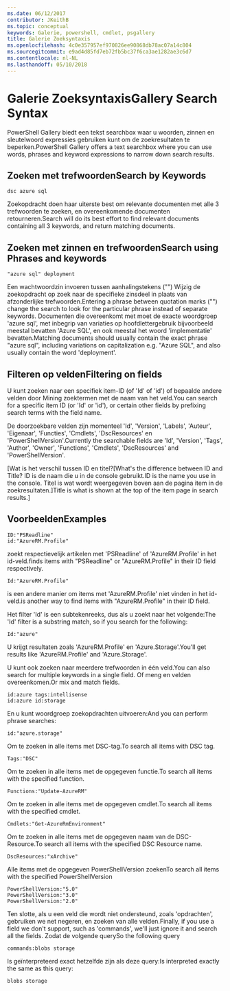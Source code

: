 ```yaml
---
ms.date: 06/12/2017
contributor: JKeithB
ms.topic: conceptual
keywords: Galerie, powershell, cmdlet, psgallery
title: Galerie Zoeksyntaxis
ms.openlocfilehash: 4c0e357957ef970826ee90868db78ac07a14c804
ms.sourcegitcommit: e9ad4d85fd7eb72fb5bc37f6ca3ae1282ae3c6d7
ms.contentlocale: nl-NL
ms.lasthandoff: 05/10/2018
---
```

# <a name="gallery-search-syntax"></a><span data-ttu-id="71678-103">Galerie Zoeksyntaxis</span><span class="sxs-lookup"><span data-stu-id="71678-103">Gallery Search Syntax</span></span>

<span data-ttu-id="71678-104">PowerShell Gallery biedt een tekst searchbox waar u woorden, zinnen en sleutelwoord expressies gebruiken kunt om de zoekresultaten te beperken.</span><span class="sxs-lookup"><span data-stu-id="71678-104">PowerShell Gallery offers a text searchbox where you can use words, phrases and keyword expressions to narrow down search results.</span></span>

## <a name="search-by-keywords"></a><span data-ttu-id="71678-105">Zoeken met trefwoorden</span><span class="sxs-lookup"><span data-stu-id="71678-105">Search by Keywords</span></span>

    dsc azure sql

<span data-ttu-id="71678-106">Zoekopdracht doen haar uiterste best om relevante documenten met alle 3 trefwoorden te zoeken, en overeenkomende documenten retourneren.</span><span class="sxs-lookup"><span data-stu-id="71678-106">Search will do its best effort to find relevant documents containing all 3 keywords, and return matching documents.</span></span>

## <a name="search-using-phrases-and-keywords"></a><span data-ttu-id="71678-107">Zoeken met zinnen en trefwoorden</span><span class="sxs-lookup"><span data-stu-id="71678-107">Search using Phrases and keywords</span></span>

    "azure sql" deployment

<span data-ttu-id="71678-108">Een wachtwoordzin invoeren tussen aanhalingstekens ("") Wijzig de zoekopdracht op zoek naar de specifieke zinsdeel in plaats van afzonderlijke trefwoorden.</span><span class="sxs-lookup"><span data-stu-id="71678-108">Entering a phrase between quotation marks ("") change the search to look for the particular phrase instead of separate keywords.</span></span>
<span data-ttu-id="71678-109">Documenten die overeenkomt met moet de exacte woordgroep 'azure sql', met inbegrip van variaties op hoofdlettergebruik bijvoorbeeld meestal bevatten 'Azure SQL', en ook meestal het woord 'implementatie' bevatten.</span><span class="sxs-lookup"><span data-stu-id="71678-109">Matching documents should usually contain the exact phrase "azure sql", including variations on capitalization e.g. "Azure SQL", and also usually contain the word 'deployment'.</span></span>

## <a name="filtering-on-fields"></a><span data-ttu-id="71678-110">Filteren op velden</span><span class="sxs-lookup"><span data-stu-id="71678-110">Filtering on fields</span></span>

<span data-ttu-id="71678-111">U kunt zoeken naar een specifiek item-ID (of 'Id' of 'id') of bepaalde andere velden door Mining zoektermen met de naam van het veld.</span><span class="sxs-lookup"><span data-stu-id="71678-111">You can search for a specific item ID (or 'Id' or 'id'), or certain other fields by prefixing search terms with the field name.</span></span>

<span data-ttu-id="71678-112">De doorzoekbare velden zijn momenteel 'Id', 'Version', 'Labels', 'Auteur', 'Eigenaar', 'Functies', 'Cmdlets', 'DscResources' en 'PowerShellVersion'.</span><span class="sxs-lookup"><span data-stu-id="71678-112">Currently the searchable fields are 'Id', 'Version', 'Tags', 'Author', 'Owner', 'Functions', 'Cmdlets', 'DscResources' and 'PowerShellVersion'.</span></span>

<span data-ttu-id="71678-113">[Wat is het verschil tussen ID en titel?</span><span class="sxs-lookup"><span data-stu-id="71678-113">[What's the difference between ID and Title?</span></span> <span data-ttu-id="71678-114">ID is de naam die u in de console gebruikt.</span><span class="sxs-lookup"><span data-stu-id="71678-114">ID is the name you use in the console.</span></span> <span data-ttu-id="71678-115">Titel is wat wordt weergegeven boven aan de pagina item in de zoekresultaten.]</span><span class="sxs-lookup"><span data-stu-id="71678-115">Title is what is shown at the top of the item page in search results.]</span></span>

## <a name="examples"></a><span data-ttu-id="71678-116">Voorbeelden</span><span class="sxs-lookup"><span data-stu-id="71678-116">Examples</span></span>

    ID:"PSReadline"
    id:"AzureRM.Profile"

<span data-ttu-id="71678-117">zoekt respectievelijk artikelen met 'PSReadline' of 'AzureRM.Profile' in het id-veld.</span><span class="sxs-lookup"><span data-stu-id="71678-117">finds items with "PSReadline" or "AzureRM.Profile" in their ID field respectively.</span></span>

    Id:"AzureRM.Profile"

<span data-ttu-id="71678-118">is een andere manier om items met 'AzureRM.Profile' niet vinden in het id-veld.</span><span class="sxs-lookup"><span data-stu-id="71678-118">is another way to find items with "AzureRM.Profile" in their ID field.</span></span>

<span data-ttu-id="71678-119">Het filter 'Id' is een subtekenreeks, dus als u zoekt naar het volgende:</span><span class="sxs-lookup"><span data-stu-id="71678-119">The 'Id' filter is a substring match, so if you search for the following:</span></span>

    Id:"azure"

<span data-ttu-id="71678-120">U krijgt resultaten zoals 'AzureRM.Profile' en 'Azure.Storage'.</span><span class="sxs-lookup"><span data-stu-id="71678-120">You'll get results like 'AzureRM.Profile' and 'Azure.Storage'.</span></span>

<span data-ttu-id="71678-121">U kunt ook zoeken naar meerdere trefwoorden in één veld.</span><span class="sxs-lookup"><span data-stu-id="71678-121">You can also search for multiple keywords in a single field.</span></span> <span data-ttu-id="71678-122">Of meng en velden overeenkomen.</span><span class="sxs-lookup"><span data-stu-id="71678-122">Or mix and match fields.</span></span>

    id:azure tags:intellisense
    id:azure id:storage

<span data-ttu-id="71678-123">En u kunt woordgroep zoekopdrachten uitvoeren:</span><span class="sxs-lookup"><span data-stu-id="71678-123">And you can perform phrase searches:</span></span>

    id:"azure.storage"


<span data-ttu-id="71678-124">Om te zoeken in alle items met DSC-tag.</span><span class="sxs-lookup"><span data-stu-id="71678-124">To search all items with DSC tag.</span></span>

    Tags:"DSC"

<span data-ttu-id="71678-125">Om te zoeken in alle items met de opgegeven functie.</span><span class="sxs-lookup"><span data-stu-id="71678-125">To search all items with the specified function.</span></span>

    Functions:"Update-AzureRM"

<span data-ttu-id="71678-126">Om te zoeken in alle items met de opgegeven cmdlet.</span><span class="sxs-lookup"><span data-stu-id="71678-126">To search all items with the specified cmdlet.</span></span>

    Cmdlets:"Get-AzureRmEnvironment"

<span data-ttu-id="71678-127">Om te zoeken in alle items met de opgegeven naam van de DSC-Resource.</span><span class="sxs-lookup"><span data-stu-id="71678-127">To search all items with the specified DSC Resource name.</span></span>

    DscResources:"xArchive"

<span data-ttu-id="71678-128">Alle items met de opgegeven PowerShellVersion zoeken</span><span class="sxs-lookup"><span data-stu-id="71678-128">To search all items with the specified PowerShellVersion</span></span>

    PowerShellVersion:"5.0"
    PowerShellVersion:"3.0"
    PowerShellVersion:"2.0"


<span data-ttu-id="71678-129">Ten slotte, als u een veld die wordt niet ondersteund, zoals 'opdrachten', gebruiken we net negeren, en zoeken van alle velden.</span><span class="sxs-lookup"><span data-stu-id="71678-129">Finally, if you use a field we don't support, such as 'commands', we'll just ignore it and search all the fields.</span></span> <span data-ttu-id="71678-130">Zodat de volgende query</span><span class="sxs-lookup"><span data-stu-id="71678-130">So the following query</span></span>

    commands:blobs storage

<span data-ttu-id="71678-131">Is geïnterpreteerd exact hetzelfde zijn als deze query:</span><span class="sxs-lookup"><span data-stu-id="71678-131">Is interpreted exactly the same as this query:</span></span>

    blobs storage
